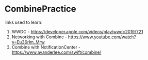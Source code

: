 # CombinePractice

links used to learn:
1. WWDC - https://developer.apple.com/videos/play/wwdc2019/721
2. Networking with Combine - https://www.youtube.com/watch?v=Eu36rlm_Mrw
3. Combine with NotificationCenter - https://www.avanderlee.com/swift/combine/
